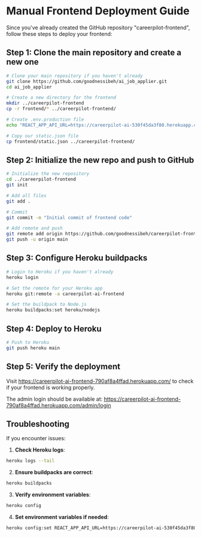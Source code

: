 # Manual Frontend Deployment Guide

Since you've already created the GitHub repository "careerpilot-frontend", follow these steps to deploy your frontend:

## Step 1: Clone the main repository and create a new one
```bash
# Clone your main repository if you haven't already
git clone https://github.com/goodnessibeh/ai_job_applier.git
cd ai_job_applier

# Create a new directory for the frontend
mkdir ../careerpilot-frontend
cp -r frontend/* ../careerpilot-frontend/

# Create .env.production file
echo "REACT_APP_API_URL=https://careerpilot-ai-530f45da3f80.herokuapp.com/api" > ../careerpilot-frontend/.env.production

# Copy our static.json file
cp frontend/static.json ../careerpilot-frontend/
```

## Step 2: Initialize the new repo and push to GitHub
```bash
# Initialize the new repository
cd ../careerpilot-frontend
git init

# Add all files
git add .

# Commit
git commit -m "Initial commit of frontend code"

# Add remote and push
git remote add origin https://github.com/goodnessibeh/careerpilot-frontend.git
git push -u origin main
```

## Step 3: Configure Heroku buildpacks
```bash
# Login to Heroku if you haven't already
heroku login

# Set the remote for your Heroku app
heroku git:remote -a careerpilot-ai-frontend

# Set the buildpack to Node.js
heroku buildpacks:set heroku/nodejs
```

## Step 4: Deploy to Heroku
```bash
# Push to Heroku
git push heroku main
```

## Step 5: Verify the deployment
Visit https://careerpilot-ai-frontend-790af8a4ffad.herokuapp.com/ to check if your frontend is working properly.

The admin login should be available at:
https://careerpilot-ai-frontend-790af8a4ffad.herokuapp.com/admin/login

## Troubleshooting

If you encounter issues:

1. **Check Heroku logs**:
```bash
heroku logs --tail
```

2. **Ensure buildpacks are correct**:
```bash
heroku buildpacks
```

3. **Verify environment variables**:
```bash
heroku config
```

4. **Set environment variables if needed**:
```bash
heroku config:set REACT_APP_API_URL=https://careerpilot-ai-530f45da3f80.herokuapp.com/api
```